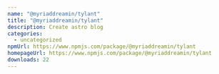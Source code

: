 ```yaml
---
name: "@myriaddreamin/tylant"
title: "@myriaddreamin/tylant"
description: Create astro blog
categories:
  - uncategorized
npmUrl: https://www.npmjs.com/package/@myriaddreamin/tylant
homepageUrl: https://www.npmjs.com/package/@myriaddreamin/tylant
downloads: 22
---
```

